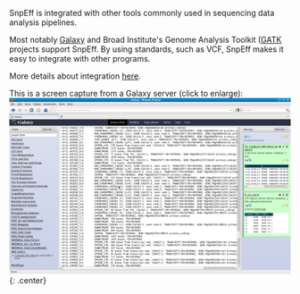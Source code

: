 SnpEff is integrated with other tools commonly used in sequencing data analysis pipelines.

Most notably [Galaxy](http://galaxyproject.org/) and Broad Institute's Genome Analysis Toolkit ([GATK](http://www.broadinstitute.org/gatk/) projects support SnpEff.
By using standards, such as VCF, SnpEff makes it easy to integrate with other programs.

More details about integration [here](se_integration.md#integration-gatk-and-galaxy).

This is a screen capture from a Galaxy server (click to enlarge):
[![](images/snpEff_galaxy_small.png)](images/snpEff_galaxy.png){: .center}
